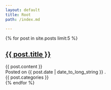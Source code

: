 ```yaml
---
layout: default
title: Root
path: /index.md

---
```


{% for post in site.posts limit:5 %}
<article>
  <h1>
    <a href="{{ post.url }}">{{ post.title }}</a>
  </h1>
  {{ post.content }}
  <aside>
    Posted on
    <time pubdate="pubdate" datetime="{{ post.date | date_to_xmlschema }}">
      {{ post.date | date_to_long_string }}
    </time>.
  </aside>
  {{ post.categories }}
</article>
{% endfor %}
